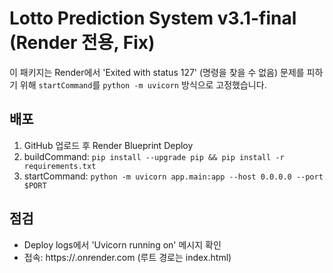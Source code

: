 # Lotto Prediction System v3.1-final (Render 전용, Fix)

이 패키지는 Render에서 'Exited with status 127' (명령을 찾을 수 없음) 문제를 피하기 위해
`startCommand`를 `python -m uvicorn` 방식으로 고정했습니다.

## 배포
1) GitHub 업로드 후 Render Blueprint Deploy
2) buildCommand: `pip install --upgrade pip && pip install -r requirements.txt`
3) startCommand: `python -m uvicorn app.main:app --host 0.0.0.0 --port $PORT`

## 점검
- Deploy logs에서 'Uvicorn running on' 메시지 확인
- 접속: https://<service>.onrender.com (루트 경로는 index.html)
